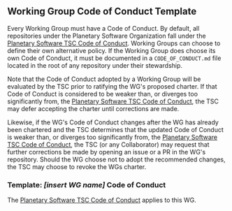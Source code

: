 ## Working Group Code of Conduct Template

Every Working Group must have a Code of Conduct. By default,
all repositories under the Planetary Software Organization fall under
the [Planetary Software TSC Code of Conduct](https://github.com/planetarysoftware/TSC/blob/master/CODE_OF_CONDUCT.md). Working Groups can choose to
define their own alternative policy. If the Working Group does choose
its own Code of Conduct, it must be documented in a `CODE_OF_CONDUCT.md`
file located in the root of any repository under their stewardship.

Note that the Code of Conduct adopted by a Working Group will be evaluated
by the TSC prior to ratifying the WG's proposed charter. If that Code of
Conduct is considered to be weaker than, or diverges too significantly from,
the [Planetary Software TSC Code of Conduct](https://github.com/planetarysoftware/TSC/blob/master/CODE_OF_CONDUCT.md), the TSC may defer accepting the charter until
corrections are made.

Likewise, if the WG's Code of Conduct changes after the WG has already been
chartered and the TSC determines that the updated Code of Conduct is weaker
than, or diverges too significantly from, the [Planetary Software TSC Code of Conduct](https://github.com/planetarysoftware/TSC/blob/master/CODE_OF_CONDUCT.md), the
TSC (or any Collaborator) may request that further corrections be made by
opening an issue or a PR in the WG's repository. Should the WG choose not to
adopt the recommended changes, the TSC may choose to revoke the WGs charter.

### Template: *[insert WG name]* Code of Conduct

The [Planetary Software TSC Code of Conduct](https://github.com/planetarysoftware/TSC/blob/master/CODE_OF_CONDUCT.md) applies to this WG.
